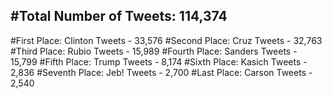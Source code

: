 #Total Number of Tweets: 114,374 
---
#First Place: Clinton Tweets - 33,576
#Second Place: Cruz Tweets - 32,763
#Third Place: Rubio Tweets - 15,989
#Fourth Place: Sanders Tweets - 15,799
#Fifth Place: Trump Tweets - 8,174
#Sixth Place: Kasich Tweets - 2,836
#Seventh Place: Jeb! Tweets - 2,700
#Last Place: Carson Tweets - 2,540
